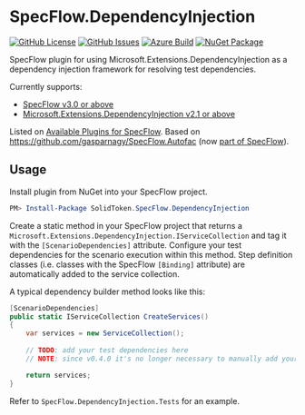# SpecFlow.DependencyInjection

[![GitHub License](https://img.shields.io/github/license/solidtoken/SpecFlow.DependencyInjection.svg)](https://github.com/solidtoken/SpecFlow.DependencyInjection/blob/master/LICENSE) 
[![GitHub Issues](https://img.shields.io/github/issues/solidtoken/SpecFlow.DependencyInjection.svg)](https://github.com/solidtoken/SpecFlow.DependencyInjection/issues) 
[![Azure Build](https://img.shields.io/azure-devops/build/solidtoken/GitHub/8.svg)](https://solidtoken.visualstudio.com/GitHub/_build/latest?definitionId=8&branchName=master) 
[![NuGet Package](https://img.shields.io/nuget/v/SolidToken.SpecFlow.DependencyInjection.svg)](https://www.nuget.org/packages/SolidToken.SpecFlow.DependencyInjection)

SpecFlow plugin for using Microsoft.Extensions.DependencyInjection as a dependency injection framework for resolving test dependencies.

Currently supports:
* [SpecFlow v3.0 or above](https://www.nuget.org/packages/SpecFlow/3.0)
* [Microsoft.Extensions.DependencyInjection v2.1 or above](https://www.nuget.org/packages/Microsoft.Extensions.DependencyInjection/2.1)

Listed on [Available Plugins for SpecFlow](https://specflow.org/documentation/Available-Plugins/).
Based on https://github.com/gasparnagy/SpecFlow.Autofac (now [part of SpecFlow](https://github.com/SpecFlowOSS/SpecFlow/tree/master/Plugins/SpecFlow.Autofac.SpecFlowPlugin)).

## Usage

Install plugin from NuGet into your SpecFlow project.

```powershell
PM> Install-Package SolidToken.SpecFlow.DependencyInjection
```

Create a static method in your SpecFlow project that returns a `Microsoft.Extensions.DependencyInjection.IServiceCollection` and tag it with the `[ScenarioDependencies]` attribute. 
Configure your test dependencies for the scenario execution within this method. 
Step definition classes (i.e. classes with the SpecFlow `[Binding]` attribute) are automatically added to the service collection.

A typical dependency builder method looks like this:

```csharp
[ScenarioDependencies]
public static IServiceCollection CreateServices()
{
    var services = new ServiceCollection();
    
    // TODO: add your test dependencies here
    // NOTE: since v0.4.0 it's no longer necessary to manually add your [Binding] classes

    return services;
}
```

Refer to `SpecFlow.DependencyInjection.Tests` for an example.
